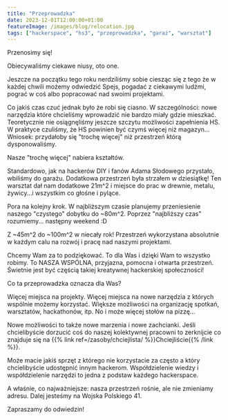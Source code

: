 ```yaml
---
title: "Przeprowadzka"
date: 2023-12-01T12:00:00+01:00
featureImage: /images/blog/relocation.jpg
tags: ["hackerspace", "hs3", "przeprowadzka", "garaż", "warsztat"]
---
```


Przenosimy się!

Obiecywaliśmy ciekawe niusy, oto one.

Jeszcze na początku tego roku nerdziliśmy sobie ciesząc się z tego że w każdej chwili możemy odwiedzić Spejs, pogadać z ciekawymi ludźmi, pograć w coś albo popracować nad swoimi projektami.

Co jakiś czas czuć jednak było że robi się ciasno. W szczególności: nowe narzędzia które chcieliśmy wprowadzić nie bardzo miały gdzie mieszkać. Teoretycznie nie osiągnęliśmy jeszcze szczytu możliwości zapełnienia HS. W praktyce czuliśmy, że HS powinien być czymś więcej niż magazyn... Wniosek: przydałoby się "trochę więcej" niż przestrzeń którą dysponowaliśmy.

Nasze "trochę więcej" nabiera kształtów.

Standardowo, jak na hackerów DIY i fanów Adama Słodowego przystało, wbiliśmy do garażu. Dodatkowa przestrzeń była strzałem w dziesiątkę! Ten warsztat dał nam dodatkowe 21m^2 i miejsce do prac w drewnie, metalu, żywicy...i wszystkim co głośne i pylące.

Pora na kolejny krok. W najbliższym czasie planujemy przeniesienie naszego "czystego" dobytku do ~80m^2. Poprzez "najbliższy czas" rozumiemy... następny weekend :D

Z ~45m^2 do ~100m^2 w niecały rok! Przestrzeń wykorzystana absolutnie w każdym calu na rozwój i pracę nad naszymi projektami.

Chcemy Wam za to podziękować. To dla Was i dzięki Wam to wszystko robimy. To NASZA WSPÓLNA, przyjazna, pomocna i otwarta przestrzeń. Świetnie jest być częścią takiej kreatywnej hackerskiej społeczności!

Co ta przeprowadzka oznacza dla Was?

Więcej miejsca na projekty. Więcej miejsca na nowe narzędzia z których wspólnie możemy korzystać. Większe możliwości na organizację spotkań, warsztatów, hackathonów, itp. No i może więcej stołów na pizzę...

Nowe możliwości to także nowe marzenia i nowe zachcianki. Jeśli chcielibyście dorzucić coś do naszej kolektywnej pracowni to zerknijcie co znajduje się na {{% link ref=/zasoby/chciejlista/ %}}Chciejliście{{% /link %}}.

Może macie jakiś sprzęt z którego nie korzystacie za często a który chcielibyście udostępnić innym hackerom. Współdzielenie wiedzy i współdzielenie narzędzi to jedna z podstaw każdego hackerspace.

A właśnie, co najważniejsze: nasza przestrzeń rośnie, ale nie zmieniamy adresu. Dalej jesteśmy na Wojska Polskiego 41.

Zapraszamy do odwiedzin!
